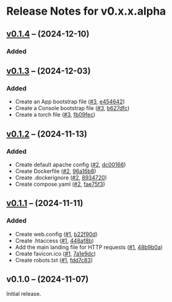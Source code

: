 # Release Notes for v0.x.x.alpha

## [v0.1.4](https://github.com/The-FireHub-Project/Skeleton/compare/v0.1.3...v0.1.4) – (2024-12-10)

### Added

## [v0.1.3](https://github.com/The-FireHub-Project/Skeleton/compare/v0.1.2...v0.1.3) – (2024-12-03)

### Added
- Create an App bootstrap file ([#3](https://github.com/The-FireHub-Project/Skeleton/issues/3), [e454642](https://github.com/The-FireHub-Project/Skeleton/commit/e454642))
- Create a Console bootstrap file ([#3](https://github.com/The-FireHub-Project/Skeleton/issues/3), [b627dfc](https://github.com/The-FireHub-Project/Skeleton/commit/b627dfc))
- Create a torch file ([#3](https://github.com/The-FireHub-Project/Skeleton/issues/3), [fb09fec](https://github.com/The-FireHub-Project/Skeleton/commit/fb09fec))

## [v0.1.2](https://github.com/The-FireHub-Project/Skeleton/compare/v0.1.1...v0.1.2) – (2024-11-13)

### Added
- Create default apache config ([#2](https://github.com/The-FireHub-Project/Skeleton/issues/2), [dc00166](https://github.com/The-FireHub-Project/Skeleton/commit/dc00166))
- Create Dockerfile ([#2](https://github.com/The-FireHub-Project/Skeleton/issues/2), [96a16b8](https://github.com/The-FireHub-Project/Skeleton/commit/96a16b8))
- Create .dockerignore ([#2](https://github.com/The-FireHub-Project/Skeleton/issues/2), [8934720](https://github.com/The-FireHub-Project/Skeleton/commit/8934720))
- Create compose.yaml ([#2](https://github.com/The-FireHub-Project/Skeleton/issues/2), [fae75f3](https://github.com/The-FireHub-Project/Skeleton/commit/fae75f3))

## [v0.1.1](https://github.com/The-FireHub-Project/Skeleton/compare/v0.1.0...v0.1.1) – (2024-11-11)

### Added
- Create web.config ([#1](https://github.com/The-FireHub-Project/Skeleton/issues/1), [b22f90d](https://github.com/The-FireHub-Project/Skeleton/commit/b22f90d))
- Create .htaccess ([#1](https://github.com/The-FireHub-Project/Skeleton/issues/1), [448af8b](https://github.com/The-FireHub-Project/Skeleton/commit/448af8b))
- Add the main landing file for HTTP requests ([#1](https://github.com/The-FireHub-Project/Skeleton/issues/1), [48b9b0a](https://github.com/The-FireHub-Project/Skeleton/commit/48b9b0a))
- Create favicon.ico ([#1](https://github.com/The-FireHub-Project/Skeleton/issues/1), [7a1e9dc](https://github.com/The-FireHub-Project/Skeleton/commit/7a1e9dc))
- Create robots.txt ([#1](https://github.com/The-FireHub-Project/Skeleton/issues/1), [fdd7c83](https://github.com/The-FireHub-Project/Skeleton/commit/fdd7c83))

## v0.1.0 – (2024-11-07)

Initial release.